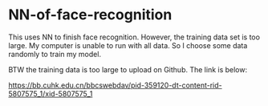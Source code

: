 # NN-of-face-recognition
This uses NN to finish face recognition. However, the training data set is too large. My computer is unable to run with all data. So I choose some data randomly to train my model.

BTW the training data is too large to upload on Github. The link is below:

https://bb.cuhk.edu.cn/bbcswebdav/pid-359120-dt-content-rid-5807575_1/xid-5807575_1
